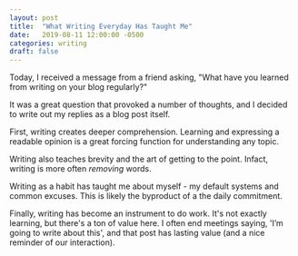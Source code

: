 ```yaml
---
layout: post
title:  "What Writing Everyday Has Taught Me"
date:   2019-08-11 12:00:00 -0500
categories: writing
draft: false
---
```


Today, I received a message from a friend asking, "What have you learned from writing on your blog regularly?"

It was a great question that provoked a number of thoughts, and I decided to write out my replies as a blog post itself.

First, writing creates deeper comprehension. Learning and expressing a readable opinion is a great forcing function for understanding any topic. 

Writing also teaches brevity and the art of getting to the point. Infact, writing is more often _removing_ words.

Writing as a habit has taught me about myself - my default systems and common excuses. This is likely the byproduct of a the daily commitment.

Finally, writing has become an instrument to do work. It's not exactly learning, but there's a ton of value here. I often end meetings saying, 'I’m going to write about this', and that post has lasting value (and a nice reminder of our interaction).